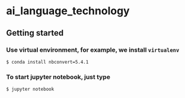 # ai_language_technology
## Getting started

### Use virtual environment, for example, we install `virtualenv`  
```
$ conda install nbconvert=5.4.1
``` 
### To start jupyter notebook, just type
```
$ jupyter notebook
```
